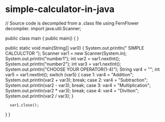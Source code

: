 # simple-calculator-in-java
// Source code is decompiled from a .class file using FernFlower decompiler.
import java.util.Scanner;

public class main {
   public main() {
   }

   public static void main(String[] var0) {
      System.out.println("   SIMPLE CALCULCTOR   ");
      Scanner var1 = new Scanner(System.in);
      System.out.println("number1");
      int var2 = var1.nextInt();
      System.out.println("number2");
      int var3 = var1.nextInt();
      System.out.println("CHOOSE YOUR OPERATOR(1-4)");
      String var4 = "";
      int var5 = var1.nextInt();
      switch (var5) {
         case 1:
            var4 = "Addition";
            System.out.println(var2 + var3);
            break;
         case 2:
            var4 = "Subtraction";
            System.out.println(var2 - var3);
            break;
         case 3:
            var4 = "Multiplication";
            System.out.println(var2 * var3);
            break;
         case 4:
            var4 = "Divition";
            System.out.println(var2 / var3);
      }

      var1.close();
   }
}
